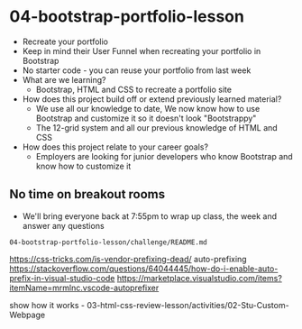 # 04-bootstrap-portfolio-lesson

* Recreate your portfolio
* Keep in mind their User Funnel when recreating your portfolio in Bootstrap
* No starter code - you can reuse your portfolio from last week
* What are we learning?
  * Bootstrap, HTML and CSS to recreate a portfolio site
* How does this project build off or extend previously learned material?
  * We use all our knowledge to date, We now know how to use Bootstrap and customize it so it doesn't look "Bootstrappy"
  * The 12-grid system and all our previous knowledge of HTML and CSS
* How does this project relate to your career goals?
  * Employers are looking for junior developers who know Bootstrap and know how to customize it

## No time on breakout rooms
* We'll bring everyone back at 7:55pm to wrap up class, the week and answer any questions

`04-bootstrap-portfolio-lesson/challenge/README.md`

https://css-tricks.com/is-vendor-prefixing-dead/ auto-prefixing
https://stackoverflow.com/questions/64044445/how-do-i-enable-auto-prefix-in-visual-studio-code
https://marketplace.visualstudio.com/items?itemName=mrmlnc.vscode-autoprefixer

show how it works - 03-html-css-review-lesson/activities/02-Stu-Custom-Webpage





